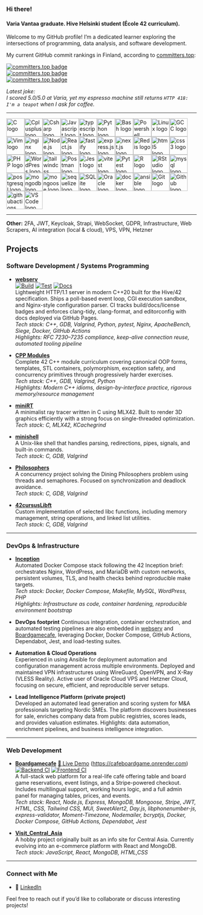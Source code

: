 ### Hi there!

#### Varia Vantaa graduate. Hive Helsinki student (École 42 curriculum).

Welcome to my GitHub profile! I’m a dedicated learner exploring the intersections of programming, data analysis, and software development.

My current GitHub commit rankings in Finland, according to [committers.top](https://committers.top/finland):

[![committers.top badge](https://user-badge.committers.top/finland/RychkovIurii.svg)](https://user-badge.committers.top/finland/RychkovIurii)  
[![committers.top badge](https://user-badge.committers.top/finland_public/RychkovIurii.svg)](https://user-badge.committers.top/finland_public/RychkovIurii)  
[![committers.top badge](https://user-badge.committers.top/finland_private/RychkovIurii.svg)](https://user-badge.committers.top/finland_private/RychkovIurii)  

*Latest joke:  
I scored 5.0/5.0 at Varia, yet my espresso machine still returns `HTTP 418: I'm a teapot` when I ask for coffee.*

---

<img src="https://cdn.jsdelivr.net/gh/devicons/devicon/icons/c/c-original.svg" height="48" alt="C logo" /><img src="https://cdn.jsdelivr.net/gh/devicons/devicon/icons/cplusplus/cplusplus-original.svg" height="48" alt="Cplusplus logo" /><img src="https://cdn.jsdelivr.net/gh/devicons/devicon/icons/csharp/csharp-original.svg" height="48" alt="Csharp logo" /><img src="https://cdn.jsdelivr.net/gh/devicons/devicon/icons/javascript/javascript-original.svg" height="48" alt="Javascript logo" /><img src="https://cdn.jsdelivr.net/gh/devicons/devicon/icons/typescript/typescript-original.svg" height="48" alt="typescript logo" /><img src="https://cdn.jsdelivr.net/gh/devicons/devicon/icons/python/python-original.svg" height="48" alt="Python logo" /><img src="https://cdn.jsdelivr.net/gh/devicons/devicon/icons/bash/bash-original.svg" height="48" alt="Bash logo" /><img src="https://cdn.jsdelivr.net/gh/devicons/devicon/icons/powershell/powershell-original.svg" height="48" alt="Powershell logo" /><img src="https://cdn.jsdelivr.net/gh/devicons/devicon/icons/linux/linux-original.svg" height="48" alt="Linux logo" /><img src="https://cdn.jsdelivr.net/gh/devicons/devicon/icons/gcc/gcc-original.svg" height="48" alt="GCC logo" /><img src="https://cdn.jsdelivr.net/gh/devicons/devicon/icons/vim/vim-original.svg" height="48" alt="Vim logo" /><img src="https://cdn.jsdelivr.net/gh/devicons/devicon/icons/nginx/nginx-original.svg" height="48" alt="nginx logo" /><img src="https://cdn.jsdelivr.net/gh/devicons/devicon/icons/nodejs/nodejs-original.svg" height="48" alt="Node.js logo" /><img src="https://cdn.jsdelivr.net/gh/devicons/devicon/icons/react/react-original.svg" height="48" alt="React.js logo" /><img src="https://cdn.jsdelivr.net/gh/devicons/devicon/icons/fastify/fastify-original.svg" height="48" alt="fastify logo" /><img src="https://cdn.jsdelivr.net/gh/devicons/devicon/icons/express/express-original.svg" height="48" alt="express.js logo" /><img src="https://cdn.jsdelivr.net/gh/devicons/devicon/icons/nextjs/nextjs-original.svg" height="48" alt="next.js logo" /><img src="https://cdn.jsdelivr.net/gh/devicons/devicon/icons/redis/redis-original.svg" height="48" alt="Redis logo" /><img src="https://cdn.jsdelivr.net/gh/devicons/devicon/icons/html5/html5-original.svg" height="48" alt="html5 logo" /><img src="https://cdn.jsdelivr.net/gh/devicons/devicon/icons/css3/css3-original.svg" height="48" alt="css3 logo" /><img src="https://cdn.jsdelivr.net/gh/devicons/devicon/icons/php/php-original.svg" height="48" alt="PHP logo" /><img src="https://cdn.jsdelivr.net/gh/devicons/devicon/icons/wordpress/wordpress-original.svg" height="48" alt="WordPress logo" /><img src="https://cdn.jsdelivr.net/gh/devicons/devicon/icons/tailwindcss/tailwindcss-original.svg" height="48" alt="tailwindcss logo" /><img src="https://cdn.jsdelivr.net/gh/devicons/devicon/icons/postman/postman-original.svg" height="48" alt="Postman logo" /><img src="https://cdn.jsdelivr.net/gh/devicons/devicon/icons/jest/jest-plain.svg" height="48" alt="Jest logo" /><img src="https://cdn.jsdelivr.net/gh/devicons/devicon/icons/vitest/vitest-plain.svg" height="48" alt="vitest logo" /><img src="https://cdn.jsdelivr.net/gh/devicons/devicon/icons/pytest/pytest-original.svg" height="48" alt="Pytest logo" /><img src="https://cdn.jsdelivr.net/gh/devicons/devicon/icons/r/r-original.svg" height="48" alt="R logo" /><img src="https://cdn.jsdelivr.net/gh/devicons/devicon/icons/rstudio/rstudio-original.svg" height="48" alt="RStudio logo" /><img src="https://cdn.jsdelivr.net/gh/devicons/devicon/icons/mysql/mysql-original.svg" height="48" alt="mysql logo" /><img src="https://cdn.jsdelivr.net/gh/devicons/devicon/icons/postgresql/postgresql-original.svg" height="48" alt="postgresql logo" /><img src="https://cdn.jsdelivr.net/gh/devicons/devicon/icons/mongodb/mongodb-original.svg" height="48" alt="mongodb logo" /><img src="https://cdn.jsdelivr.net/gh/devicons/devicon/icons/mongoose/mongoose-original.svg" height="48" alt="mongoose logo" /><img src="https://cdn.jsdelivr.net/gh/devicons/devicon/icons/sequelize/sequelize-original.svg" height="48" alt="sequelize logo" /><img src="https://cdn.jsdelivr.net/gh/devicons/devicon/icons/sqlite/sqlite-original.svg" height="48" alt="SQLite logo" /><img src="https://cdn.jsdelivr.net/gh/devicons/devicon/icons/oracle/oracle-original.svg" height="48" alt="Oracle logo" /><img src="https://cdn.jsdelivr.net/gh/devicons/devicon/icons/docker/docker-original.svg" height="48" alt="docker logo" /><img src="https://cdn.jsdelivr.net/gh/devicons/devicon/icons/ansible/ansible-original.svg" height="48" alt="ansible logo" /><img src="https://cdn.jsdelivr.net/gh/devicons/devicon/icons/git/git-original.svg" height="48" alt="Git logo" /><img src="https://cdn.jsdelivr.net/gh/devicons/devicon/icons/github/github-original.svg" height="48" alt="Github logo" /><img src="https://cdn.jsdelivr.net/gh/devicons/devicon/icons/githubactions/githubactions-original.svg" height="48" alt="githubactions logo" /><img src="https://cdn.jsdelivr.net/gh/devicons/devicon/icons/vscode/vscode-original.svg" height="48" alt="VS Code logo" />

---

**Other:** 2FA, JWT, Keycloak, Strapi, WebSocket, GDPR, Infrastructure, Web Scrapers, AI integration (local & cloud), VPS, VPN, Hetzner  
## Projects  

### Software Development / Systems Programming

- [**webserv**](https://github.com/RychkovIurii/webserv_42)  
[![Build](https://github.com/to0nsa/webserv/actions/workflows/build.yml/badge.svg)](https://github.com/to0nsa/webserv/actions/workflows/build.yml)
[![Test](https://github.com/to0nsa/webserv/actions/workflows/test.yml/badge.svg)](https://github.com/to0nsa/webserv/actions/workflows/test.yml)
[![Docs](https://github.com/to0nsa/webserv/actions/workflows/docs.yml/badge.svg)](https://github.com/to0nsa/webserv/actions/workflows/docs.yml)  
  Lightweight HTTP/1.1 server in modern C++20 built for the Hive/42 specification. Ships a poll-based event loop, CGI execution sandbox, and Nginx-style configuration parser. CI tracks build/docs/license badges and enforces clang-tidy, clang-format, and editorconfig with docs deployed via GitHub Pages.  
  *Tech stack: C++, GDB, Valgrind, Python, pytest, Nginx, ApacheBench, Siege, Docker, GitHub Actions*  
  *Highlights: RFC 7230–7235 compliance, keep-alive connection reuse, automated tooling pipeline*

- [**CPP Modules**](https://github.com/RychkovIurii/CPP)  
  Complete 42 C++ module curriculum covering canonical OOP forms, templates, STL containers, polymorphism, exception safety, and concurrency primitives through progressively harder exercises.  
  *Tech stack: C++, GDB, Valgrind, Python*  
  *Highlights: Modern C++ idioms, design-by-interface practice, rigorous memory/resource management*

- [**miniRT**](https://github.com/RychkovIurii/miniRayTracer)  
  A minimalist ray tracer written in C using MLX42. Built to render 3D graphics efficiently with a strong focus on single-threaded optimization.  
  *Tech stack: C, MLX42, KCachegrind*

- [**minishell**](https://github.com/RychkovIurii/minishell)  
  A Unix-like shell that handles parsing, redirections, pipes, signals, and built-in commands.  
  *Tech stack: C, GDB, Valgrind*

- [**Philosophers**](https://github.com/RychkovIurii/Philosophers)  
  A concurrency project solving the Dining Philosophers problem using threads and semaphores. Focused on synchronization and deadlock avoidance.  
  *Tech stack: C, GDB, Valgrind*

- [**42cursusLibft**](https://github.com/RychkovIurii/42cursusLibft)  
  Custom implementation of selected libc functions, including memory management, string operations, and linked list utilities.  
  *Tech stack: C, GDB, Valgrind*

---

### DevOps & Infrastructure

- [**Inception**](https://github.com/RychkovIurii/inception)  
  Automated Docker Compose stack following the 42 Inception brief: orchestrates Nginx, WordPress, and MariaDB with custom networks, persistent volumes, TLS, and health checks behind reproducible make targets.  
  *Tech stack: Docker, Docker Compose, Makefile, MySQL, WordPress, PHP*  
  *Highlights: Infrastructure as code, container hardening, reproducible environment bootstrap*

- **DevOps footprint**  Continuous integration, container orchestration, and automated testing pipelines are also embedded in [webserv](https://github.com/RychkovIurii/webserv_42) and [Boardgamecafe](https://github.com/RychkovIurii/boardgamecafe), leveraging Docker, Docker Compose, GitHub Actions, Dependabot, Jest, and load-testing suites.


- **Automation & Cloud Operations**  
Experienced in using Ansible for deployment automation and configuration management across multiple environments.
Deployed and maintained VPN infrastructures using WireGuard, OpenVPN, and X-Ray (VLESS Reality).
Active user of Oracle Cloud VPS and Hetzner Cloud, focusing on secure, efficient, and reproducible server setups.

- **Lead Intelligence Platform (private project)**  
Developed an automated lead generation and scoring system for M&A professionals targeting Nordic SMEs.
The platform discovers businesses for sale, enriches company data from public registries, scores leads, and provides valuation estimates.
Highlights: data automation, enrichment pipelines, and business intelligence integration.
---

### Web Development

- [**Boardgamecafe**](https://github.com/RychkovIurii/boardgamecafe)
 [🔗 Live Demo](https://cafeboardgame.onrender.com) (https://cafeboardgame.onrender.com)  
[![Backend CI](https://github.com/RychkovIurii/boardgamecafe/actions/workflows/BackendCI.yml/badge.svg?branch=main)](https://github.com/RychkovIurii/boardgamecafe/actions/workflows/BackendCI.yml)
[![Frontend CI](https://github.com/RychkovIurii/boardgamecafe/actions/workflows/FrontendCI.yml/badge.svg?branch=main)](https://github.com/RychkovIurii/boardgamecafe/actions/workflows/FrontendCI.yml)  
  A full-stack web platform for a real-life café offering table and board game reservations, event listings, and a Stripe-powered checkout. Includes multilingual support, working hours logic, and a full admin panel for managing tables, prices, and events.  
  *Tech stack: React, Node.js, Express, MongoDB, Mongoose, Stripe, JWT, HTML, CSS, Tailwind CSS, MUI, SweetAlert2, Day.js, libphonenumber-js, express-validator, Moment-Timezone, Nodemailer, bcryptjs, Docker, Docker Compose, GitHub Actions, Dependabot, Jest*

- [**Visit_Central_Asia**](https://github.com/RychkovIurii/Visit_Central_Asia)  
  A hobby project originally built as an info site for Central Asia. Currently evolving into an e-commerce platform with React and MongoDB.  
  *Tech stack: JavaScript, React, MongoDB, HTML,CSS*

---

### Connect with Me  

- 💼 [LinkedIn](https://www.linkedin.com/in/iuriirychkov)  

Feel free to reach out if you’d like to collaborate or discuss interesting projects!



<!--
**RychkovIurii/RychkovIurii** is a ✨ _special_ ✨ repository because its `README.md` (this file) appears on your GitHub profile.

Here are some ideas to get you started:

- 🔭 I’m currently working on ...
- 🌱 I’m currently learning ...
- 👯 I’m looking to collaborate on ...
- 🤔 I’m looking for help with ...
- 💬 Ask me about ...
- 📫 How to reach me: ...
- 😄 Pronouns: ...
- ⚡ Fun fact: ...
-->
